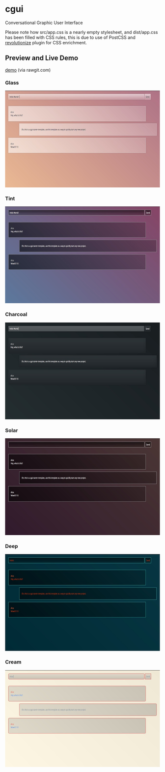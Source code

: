 # cgui
Conversational Graphic User Interface

Please note how src/app.css is a nearly empty stylesheet, and dist/app.css has been filled with CSS rules, this is due to use of PostCSS and [revolutionize](https://github.com/fantasyui-com/revolutionize) plugin for CSS enrichment.

## Preview and Live Demo

[demo](https://rawgit.com/fantasyui-com/cgui/master/dist/index.html) (via rawgit.com)

### Glass
![Glass](screenshot-a.jpg)

### Tint
![Tint](screenshot-b.jpg)

### Charcoal
![Charcoal](screenshot-c.jpg)

### Solar
![Solar](screenshot-d.jpg)

### Deep
![Deep](screenshot-e.jpg)

### Cream
![Cream](screenshot-f.jpg)
